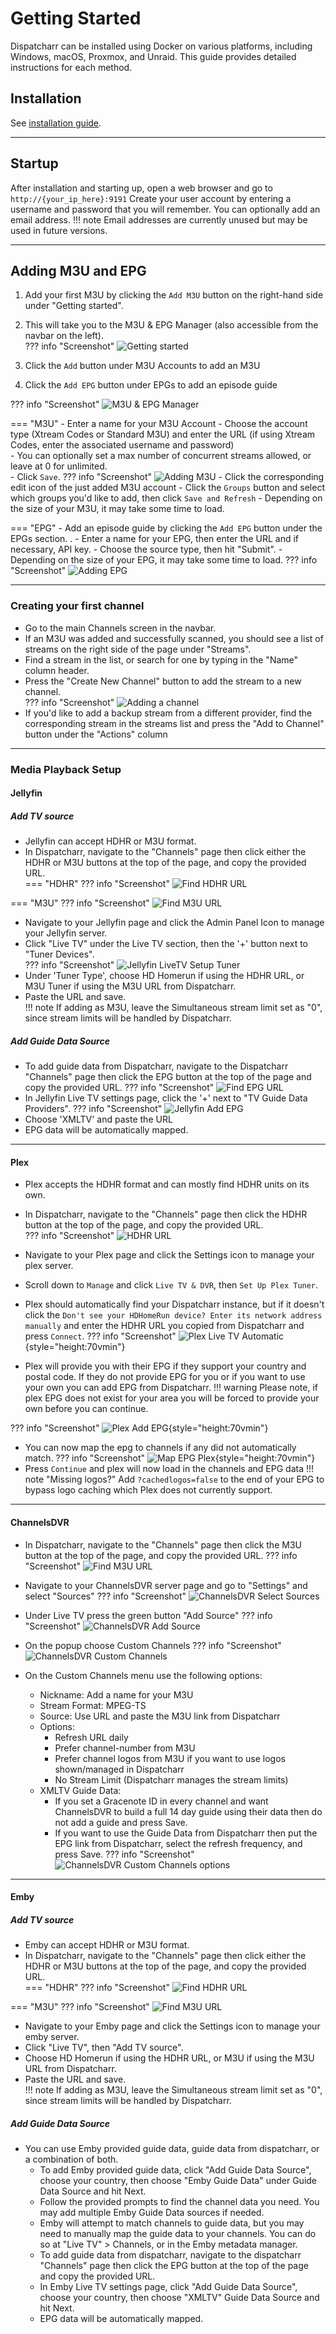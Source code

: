 # Getting Started

Dispatcharr can be installed using Docker on various platforms, including Windows, macOS, Proxmox, and Unraid. This guide provides detailed instructions for each method.

## Installation

See [installation guide](installation.md).

---

## Startup

After installation and starting up, open a web browser and go to `http://{your_ip_here}:9191`
Create your user account by entering a username and password that you will remember. You can optionally add an email address.
!!! note
    Email addresses are currently unused but may be used in future versions.

---

## Adding M3U and EPG
1. Add your first M3U by clicking the `Add M3U` button on the right-hand side under "Getting started".  
2. This will take you to the M3U & EPG Manager (also accessible from the navbar on the left).  
??? info "Screenshot" 
    ![Getting started](assets/getting_started.png)

1. Click the `Add` button under M3U Accounts to add an M3U  
2. Click the `Add EPG` button under EPGs to add an episode guide

??? info "Screenshot"
    ![M3U & EPG Manager](assets/m3u_epg_manager.png)
	
=== "M3U"
	- Enter a name for your M3U Account
    - Choose the account type (Xtream Codes or Standard M3U) and enter the URL (if using Xtream Codes, enter the associated username and password)   
	- You can optionally set a max number of concurrent streams allowed, or leave at 0 for unlimited.  
	- Click `Save`. 
    ??? info "Screenshot"
	    ![Adding M3U](assets/adding_m3u.png)
	- Click the corresponding <i data-lucide="square-pen" style="color: gold; width: 18px;"></i> edit icon of the just added M3U account
	    - Click the `Groups` button and select which groups you'd like to add, then click `Save and Refresh`
	- Depending on the size of your M3U, it may take some time to load.	

	
=== "EPG"
    - Add an episode guide by clicking the `Add EPG` button under the EPGs section. .
    - Enter a name for your EPG, then enter the URL and if necessary, API key. 
    - Choose the source type, then hit "Submit".
    - Depending on the size of your EPG, it may take some time to load.
    ??? info "Screenshot"
	    ![Adding EPG](assets/adding_epg.png)

---

### Creating your first channel

- Go to the main Channels screen in the navbar. 
- If an M3U was added and successfully scanned, you should see a list of streams on the right side of the page under "Streams".  
- Find a stream in the list, or search for one by typing in the "Name" column header. 
- Press the <i data-lucide="square-plus" style="color: LimeGreen; width: 18px;"></i> "Create New Channel" button to add the stream to a new channel.  
??? info "Screenshot" 
    ![Adding a channel](assets/adding_channel.png)
- If you'd like to add a backup stream from a different provider, find the corresponding stream in the streams list and press the <i data-lucide="list-plus" style="color: RoyalBlue; width: 18px;"></i> "Add to Channel" button under the "Actions" column

---
	
### Media Playback Setup
#### Jellyfin
##### Add TV source
- Jellyfin can accept HDHR or M3U format. 
- In Dispatcharr, navigate to the "Channels" page then click either the HDHR or M3U buttons at the top of the page, and copy the provided URL.  
=== "HDHR"
    ??? info "Screenshot"
        ![Find HDHR URL](assets/find_hdhr_url.png)
	
=== "M3U"
    ??? info "Screenshot"
        ![Find M3U URL](assets/find_m3u_url.png)

- Navigate to your Jellyfin page and click the Admin Panel Icon to manage your Jellyfin server.  
- Click "Live TV" under the Live TV section, then the '+' button next to "Tuner Devices".  
??? info "Screenshot"
    ![Jellyfin LiveTV Setup Tuner](assets/jellyfin_livetv_setup_tuner.png)
- Under 'Tuner Type', choose HD Homerun if using the HDHR URL, or M3U Tuner if using the M3U URL from Dispatcharr.  
- Paste the URL and save.  
!!! note
    If adding as M3U, leave the Simultaneous stream limit set as "0", since stream limits will be handled by Dispatcharr.  
##### Add Guide Data Source
- To add guide data from Dispatcharr, navigate to the Dispatcharr "Channels" page then click the EPG button at the top of the page and copy the provided URL.
??? info "Screenshot"
    ![Find EPG URL](assets/find_epg_url.png)
- In Jellyfin Live TV settings page, click the '+' next to "TV Guide Data Providers".
??? info "Screenshot"
    ![Jellyfin Add EPG](assets/jellyfin_add_epg.png)
- Choose 'XMLTV' and paste the URL
- EPG data will be automatically mapped.

---

#### Plex

- Plex accepts the HDHR format and can mostly find HDHR units on its own. 
- In Dispatcharr, navigate to the "Channels" page then click the HDHR button at the top of the page, and copy the provided URL.  
??? info "Screenshot" 
    ![HDHR URL](assets/find_hdhr_url.png)
- Navigate to your Plex page and click the Settings icon to manage your plex server.  
- Scroll down to `Manage` and click `Live TV & DVR`, then `Set Up Plex Tuner`.
- Plex should automatically find your Dispatcharr instance, but if it doesn't click the `Don't see your HDHomeRun device? Enter its network address manually` and enter the HDHR URL you copied from Dispatcharr and press `Connect`.
??? info "Screenshot" 
    ![Plex Live TV Automatic](assets/add_hdhr_plex.png){style="height:70vmin"}
	
- Plex will provide you with their EPG if they support your country and postal code. If they do not provide EPG for you or if you want to use your own you can add EPG from Dispatcharr.
!!! warning
    Please note, if plex EPG does not exist for your area you will be forced to provide your own before you can continue.

??? info "Screenshot"
    ![Plex Add EPG](assets/add_epg_plex.png){style="height:70vmin"}

- You can now map the epg to channels if any did not automatically match.
??? info "Screenshot"
    ![Map EPG Plex](assets/map_epg_plex.png){style="height:70vmin"}
- Press `Continue` and plex will now load in the channels and EPG data
!!! note "Missing logos?"
    Add `?cachedlogos=false` to the end of your EPG to bypass logo caching which Plex does not currently support. 
	
---

#### ChannelsDVR
- In Dispatcharr, navigate to the "Channels" page then click the M3U button at the top of the page, and copy the provided URL. 
??? info "Screenshot"
	![Find M3U URL](assets/find_m3u_url.png)
	
- Navigate to your ChannelsDVR server page and go to "Settings" and select "Sources"
??? info "Screenshot"
	![ChannelsDVR Select Sources](assets/channelsdvr_sources.png)
	
- Under Live TV press the green button "Add Source"
??? info "Screenshot"
	![ChannelsDVR Add Source](assets/channelsdvr_addsource.png)
	
- On the popup choose Custom Channels
??? info "Screenshot"
	![ChannelsDVR Custom Channels](assets/channelsdvr_customchannels.png)

- On the Custom Channels menu use the following options:
    - Nickname: Add a name for your M3U
    - Stream Format: MPEG-TS
    - Source: Use URL and paste the M3U link from Dispatcharr
    - Options: 
	    - Refresh URL daily
	    - Prefer channel-number from M3U
		- Prefer channel logos from M3U if you want to use logos shown/managed in Dispatcharr
		- No Stream Limit (Dispatcharr manages the stream limits)
    - XMLTV Guide Data:
        - If you set a Gracenote ID in every channel and want ChannelsDVR to build a full 14 day guide using their data then do not add a guide and press Save.
        - If you want to use the Guide Data from Dispatcharr then put the EPG link from Dispatcharr, select the refresh frequency, and press Save.
		??? info "Screenshot"
	        ![ChannelsDVR Custom Channels options](assets/channelsdvr_customchannels_2.png)
		
---

#### Emby
##### Add TV source
- Emby can accept HDHR or M3U format. 
- In Dispatcharr, navigate to the "Channels" page then click either the HDHR or M3U buttons at the top of the page, and copy the provided URL.  
=== "HDHR"
    ??? info "Screenshot"
        ![Find HDHR URL](assets/find_hdhr_url.png)
	
=== "M3U"
    ??? info "Screenshot"
        ![Find M3U URL](assets/find_m3u_url.png)
- Navigate to your Emby page and click the Settings icon to manage your emby server.  
- Click "Live TV", then "Add TV source".  
- Choose HD Homerun if using the HDHR URL, or M3U if using the M3U URL from Dispatcharr.  
- Paste the URL and save.  
!!! note
    If adding as M3U, leave the Simultaneous stream limit set as "0", since stream limits will be handled by Dispatcharr.  
##### Add Guide Data Source
- You can use Emby provided guide data, guide data from dispatcharr, or a combination of both.
  - To add Emby provided guide data, click "Add Guide Data Source", choose your country, then choose "Emby Guide Data" under Guide Data Source and hit Next.
  - Follow the provided prompts to find the channel data you need. You may add multiple Emby Guide Data sources if needed.
  - Emby will attempt to match channels to guide data, but you may need to manually map the guide data to your channels. You can do so at "Live TV" > Channels, or in the Emby metadata manager.
  - To add guide data from dispatcharr, navigate to the dispatcharr "Channels" page then click the EPG button at the top of the page and copy the provided URL.
  - In Emby Live TV settings page, click "Add Guide Data Source", choose your country, then choose "XMLTV" Guide Data Source and hit Next.
  - EPG data will be automatically mapped.
